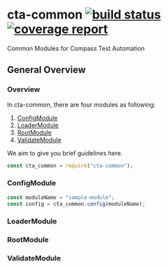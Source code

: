 # cta-common [ ![build status](https://git.sami.int.thomsonreuters.com/compass/cta-common/badges/master/build.svg)](https://git.sami.int.thomsonreuters.com/compass/cta-common/commits/master) [![coverage report](https://git.sami.int.thomsonreuters.com/compass/cta-common/badges/master/coverage.svg)](https://git.sami.int.thomsonreuters.com/compass/cta-common/commits/master)

Common Modules for Compass Test Automation

## General Overview

### Overview

In cta-common, there are four modules as following:

1. [ConfigModule](#configmodule)
1. [LoaderModule](#loadermodule)
1. [RootModule](#rootmodule)
1. [ValidateModule](#validatemodule)

We aim to give you brief guidelines here.

```javascript
const cta_common = require("cta-common");
```

### ConfigModule

```javascript
const moduleName = "sample-module";
const config = cta_common.config(moduleName);
```

### LoaderModule

### RootModule

### ValidateModule


